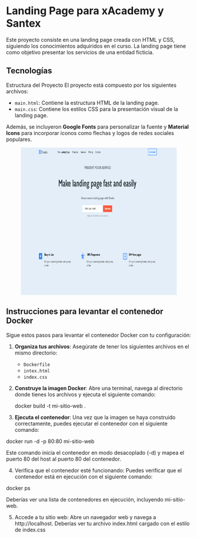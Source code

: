 # Landing Page para xAcademy y Santex

Este proyecto consiste en una landing page creada con HTML y CSS, siguiendo los conocimientos adquiridos en el curso. La landing page tiene como objetivo presentar los servicios de una entidad ficticia.

## Tecnologías
Estructura del Proyecto
El proyecto está compuesto por los siguientes archivos:

- `main.html`: Contiene la estructura HTML de la landing page.
- `main.css`: Contiene los estilos CSS para la presentación visual de la landing page.

Además, se incluyeron **Google Fonts** para personalizar la fuente y **Material Icons** para incorporar íconos como flechas y logos de redes sociales populares.

<figure><img src="mock/landing-page.png" alt="logo" style="height: 400px;"></figure>

## Instrucciones para levantar el contenedor Docker

Sigue estos pasos para levantar el contenedor Docker con tu configuración:

1. **Organiza tus archivos**: Asegúrate de tener los siguientes archivos en el mismo directorio:
   - `Dockerfile`
   - `intex.html`
   - `index.css`

2. **Construye la imagen Docker**: Abre una terminal, navega al directorio donde tienes los archivos y ejecuta el siguiente comando:

   docker build -t mi-sitio-web .

3. **Ejecuta el contenedor**: Una vez que la imagen se haya construido correctamente, puedes ejecutar el contenedor con el siguiente comando:

docker run -d -p 80:80 mi-sitio-web

Este comando inicia el contenedor en modo desacoplado (-d) y mapea el puerto 80 del host al puerto 80 del contenedor.

4. Verifica que el contenedor esté funcionando: Puedes verificar que el contenedor está en ejecución con el siguiente comando:

docker ps

Deberías ver una lista de contenedores en ejecución, incluyendo mi-sitio-web.

5. Accede a tu sitio web: Abre un navegador web y navega a http://localhost. Deberías ver tu archivo index.html cargado con el estilo de index.css